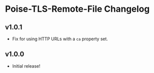 # Poise-TLS-Remote-File Changelog

## v1.0.1

* Fix for using HTTP URLs with a `ca` property set.

## v1.0.0

* Initial release!
